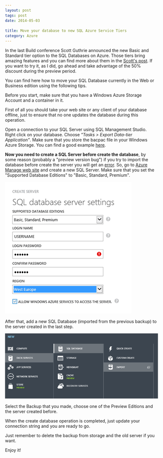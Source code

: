 ```yaml
---
layout: post
tags: post
date: 2014-05-03

title: Move your database to new SQL Azure Service Tiers
category: Azure
---
```


In the last Build conference Scott Guthrie announced the new Basic and Standard tier option to the SQL Databases on Azure. Those tiers bring amazing features and you can find more about them in the [Scott's post](https://weblogs.asp.net/scottgu/archive/2014/04/29/azure-99-95-sql-database-sla-500-gb-db-size-improved-performance-self-service-restore-and-business-continuity.aspx). If you want to try it, as I did, go ahead and take advantage of the 50% discount during the preview period.

You can find here how to move your SQL Database currently in the Web or Business edition using the following tips.

Before you start, make sure that you have a Windows Azure Storage Account and a container in it.

First of all you should take your web site or any client of your database offline, just to ensure that no one updates the database during this operation.

Open a connection to your SQL Server using SQL Management Studio. Right click on your database. Choose _"Tasks > Export Data-tier Application"_. Make sure that you store the bacpac file in your Windows Azure Storage. You can find a good example [here](https://blogs.msdn.com/b/brunoterkaly/archive/2013/09/26/how-to-export-an-on-premises-sql-server-database-to-windows-azure-storage.aspx?Redirected=true).

**Now you need to create a SQL Server before create the database**, by some reason (probably a "preview version bug") if you try to import the database before create the server you will get an [error](https://social.technet.microsoft.com/Forums/en-US/54a073aa-b554-403b-87ca-53196a897c9c/cant-create-a-new-sql-azure-standard-tier-db?forum=ssdsgetstarted). So, go to [Azure Manage web site](https://manage.windowsazure.com) and create a new SQL Server. Make sure that you set the "Supported Database Editions" to "Basic, Standard, Premium".

![alt text](/images/move-database-new-sql-azure-service-tiers-create-server.png "Create a new server")

After that, add a new SQL Database (imported from the previous backup) to the server created in the last step.

![alt text](/images/move-database-new-sql-azure-service-tiers-import-database.png "Create a new database menu")

Select the Backup that you made, choose one of the Preview Editions and the server created before.

When the create database operation is completed, just update your connection string and you are ready to go.

Just remember to delete the backup from storage and the old server if you want.

Enjoy it!

